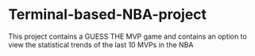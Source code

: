 # Terminal-based-NBA-project
This project contains a GUESS THE MVP  game and contains an option to view the statistical trends of the last 10 MVPs in the NBA
